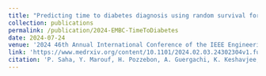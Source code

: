 ```yaml
---
title: "Predicting time to diabetes diagnosis using random survival forests"
collection: publications
permalink: /publication/2024-EMBC-TimeToDiabetes
date: 2024-07-24
venue: '2024 46th Annual International Conference of the IEEE Engineering in Medicine & Biology Society (EMBC)'
link: 'https://www.medrxiv.org/content/10.1101/2024.02.03.24302304v1.full-text'
citation: 'P. Saha, Y. Marouf, H. Pozzebon, A. Guergachi, K. Keshavjee, Mohammad Noaeen, and Z. Shakeri. Predicting time to diabetes diagnosis using random survival forests. <i>2024 46th Annual International Conference of the IEEE Engineering in Medicine & Biology Society (EMBC)</i>.'
---
```


